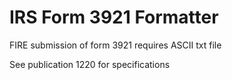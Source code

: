 # IRS Form 3921 Formatter

FIRE submission of form 3921 requires ASCII txt file

See publication 1220 for specifications
